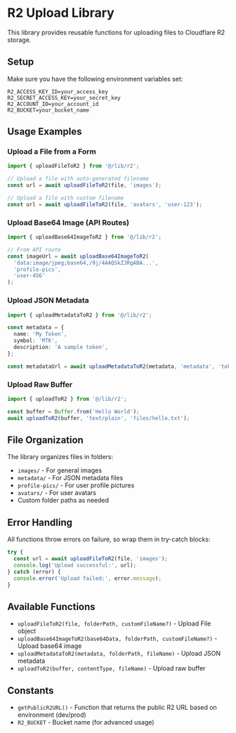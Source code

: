# R2 Upload Library

This library provides reusable functions for uploading files to Cloudflare R2 storage.

## Setup

Make sure you have the following environment variables set:

```env
R2_ACCESS_KEY_ID=your_access_key
R2_SECRET_ACCESS_KEY=your_secret_key
R2_ACCOUNT_ID=your_account_id
R2_BUCKET=your_bucket_name
```

## Usage Examples

### Upload a File from a Form

```typescript
import { uploadFileToR2 } from '@/lib/r2';

// Upload a file with auto-generated filename
const url = await uploadFileToR2(file, 'images');

// Upload a file with custom filename
const url = await uploadFileToR2(file, 'avatars', 'user-123');
```

### Upload Base64 Image (API Routes)

```typescript
import { uploadBase64ImageToR2 } from '@/lib/r2';

// From API route
const imageUrl = await uploadBase64ImageToR2(
  'data:image/jpeg;base64,/9j/4AAQSkZJRgABA...',
  'profile-pics',
  'user-456'
);
```

### Upload JSON Metadata

```typescript
import { uploadMetadataToR2 } from '@/lib/r2';

const metadata = {
  name: 'My Token',
  symbol: 'MTK',
  description: 'A sample token',
};

const metadataUrl = await uploadMetadataToR2(metadata, 'metadata', 'token-123');
```

### Upload Raw Buffer

```typescript
import { uploadToR2 } from '@/lib/r2';

const buffer = Buffer.from('Hello World');
await uploadToR2(buffer, 'text/plain', 'files/hello.txt');
```

## File Organization

The library organizes files in folders:

- `images/` - For general images
- `metadata/` - For JSON metadata files
- `profile-pics/` - For user profile pictures
- `avatars/` - For user avatars
- Custom folder paths as needed

## Error Handling

All functions throw errors on failure, so wrap them in try-catch blocks:

```typescript
try {
  const url = await uploadFileToR2(file, 'images');
  console.log('Upload successful:', url);
} catch (error) {
  console.error('Upload failed:', error.message);
}
```

## Available Functions

- `uploadFileToR2(file, folderPath, customFileName?)` - Upload File object
- `uploadBase64ImageToR2(base64Data, folderPath, customFileName?)` - Upload base64 image
- `uploadMetadataToR2(metadata, folderPath, fileName)` - Upload JSON metadata
- `uploadToR2(buffer, contentType, fileName)` - Upload raw buffer

## Constants

- `getPublicR2URL()` - Function that returns the public R2 URL based on environment (dev/prod)
- `R2_BUCKET` - Bucket name (for advanced usage)
